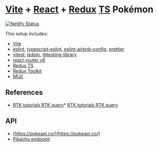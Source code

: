 # [Vite](https://vitejs.dev/) + [React](https://reactjs.org/) + [Redux](https://redux.js.org/) [TS](https://www.typescriptlang.org/) Pokémon

[![Netlify
Status](https://api.netlify.com/api/v1/badges/9c95d444-98af-4449-b67f-8d63cbce2135/deploy-status)](https://app.netlify.com/sites/vite-react-redux-ts-boilerplate/deploys)

This setup includes:
* [Vite](https://vitejs.dev/)
* [eslint](https://eslint.org/), [typescript-eslint](https://typescript-eslint.io/),
[eslint-airbnb-config](https://github.com/airbnb/javascript), [prettier](https://prettier.io/)
* [vitest](https://vitest.dev/), [jsdom](https://github.com/jsdom/jsdom),
[@testing-library](https://testing-library.com/)
* [react-router v6](https://reactrouter.com/en/main)
* [Redux TS](https://redux.js.org/usage/usage-with-typescript)
* [Redux Toolkit](https://redux-toolkit.js.org/introduction/getting-started)
* [MUI/](https://mui.com/)

## References
* [RTK tutorials RTK query](https://redux-toolkit.js.org/tutorials/rtk-query)* [RTK tutorials RTK
query](https://redux-toolkit.js.org/tutorials/rtk-query)

## API
* [https://pokeapi.co/](https://pokeapi.co/)
* [Pikachu endpoint](https://pokeapi.co/api/v2/pokemon/pikachu)
